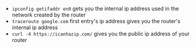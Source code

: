 - `ipconfig getifaddr en0` gets you the internal ip address used in the network created by the router
- `traceroute google.com` first entry's ip address gives you the router's internal ip address
- `curl -4 https://icanhazip.com/` gives you the public ip address of your router